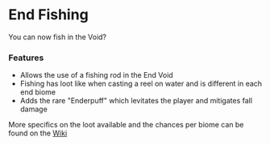 # End Fishing<!--$headerTitle--><!--$pmc:delete-->

You can now fish in the Void?<!--$pmc:headerSize-->

### Features
- Allows the use of a fishing rod in the End Void
- Fishing has loot like when casting a reel on water and is different in each end biome
- Adds the rare "Enderpuff" which levitates the player and mitigates fall damage

More specifics on the loot available and the chances per biome can be found on the [Wiki](https://wiki.gm4.co/End_Fishing)
